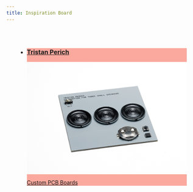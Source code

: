 ```yaml
---
title: Inspiration Board
---
```


<div class="uk-margin" style="padding: 30px;">
<ul class="uk-child-width-1-3@m uk-child-width-1-4@l uk-child-width-1-2@s uk-grid-small uk-grid-match" uk-grid="masonry: pack">

<li class="week3 basic_equipment all">
<div>
<a href="https://www.physicaleditions.com/artist/tristan_perich">
<div class="uk-card-small uk-card-default uk-card-body uk-box-shadow-xlarge" style="background: #fba99e">
<div class="uk-card-small uk-card-default uk-card-body uk-box-shadow-xlarge">
<h3 class="cardtitle">Tristan Perich</h3>
<div style="display: inline">
<img src="./menu/inspiration/images/tristan_perich1.jpg" alt="" style="padding-bottom: 10px" uk-image />
<span class="uk-label" style="background-color: #fba99e">Custom PCB Boards</span>
</div>
</div>
</a>
</div>
</div>
</li>

</ul>
</div>
